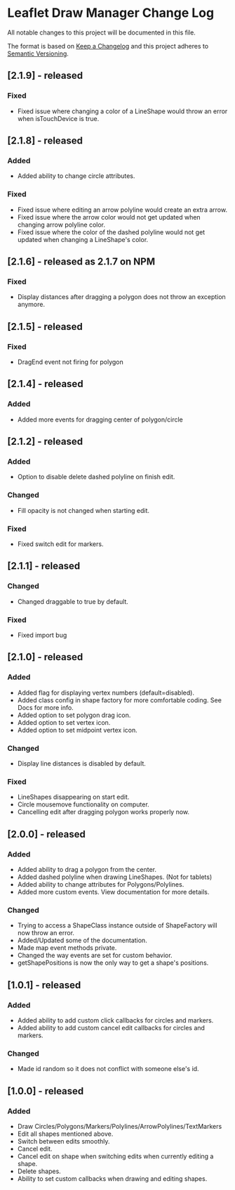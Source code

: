 # Leaflet Draw Manager Change Log

All notable changes to this project will be documented in this file.

The format is based on [Keep a Changelog](http://keepachangelog.com/)
and this project adheres to [Semantic Versioning](http://semver.org/).

## [2.1.9] - released

### Fixed

- Fixed issue where changing a color of a LineShape would throw an error when isTouchDevice is true.


## [2.1.8] - released

### Added 

- Added ability to change circle attributes.

### Fixed

- Fixed issue where editing an arrow polyline would create an extra arrow.
- Fixed issue where the arrow color would not get updated when changing arrow polyline color.
- Fixed issue where the color of the dashed polyline would not get updated when changing a LineShape's color.


## [2.1.6] - released as 2.1.7 on NPM

### Fixed

- Display distances after dragging a polygon does not throw an exception anymore.

## [2.1.5] - released

### Fixed

- DragEnd event not firing for polygon

## [2.1.4] - released

### Added

- Added more events for dragging center of polygon/circle

## [2.1.2] - released

### Added

- Option to disable delete dashed polyline on finish edit.

### Changed

- Fill opacity is not changed when starting edit.

### Fixed

- Fixed switch edit for markers.

## [2.1.1] - released

### Changed

- Changed draggable to true by default.

### Fixed

- Fixed import bug

## [2.1.0] - released

### Added

- Added flag for displaying vertex numbers (default=disabled).
- Added class config in shape factory for more comfortable coding. See Docs for more info.
- Added option to set polygon drag icon.
- Added option to set vertex icon.
- Added option to set midpoint vertex icon.

### Changed

- Display line distances is disabled by default.

### Fixed

- LineShapes disappearing on start edit.
- Circle mousemove functionality on computer.
- Cancelling edit after dragging polygon works properly now.

## [2.0.0] - released

### Added

- Added ability to drag a polygon from the center.
- Added dashed polyline when drawing LineShapes. (Not for tablets)
- Added ability to change attributes for Polygons/Polylines.
- Added more custom events. View documentation for more details.

### Changed

- Trying to access a ShapeClass instance outside of ShapeFactory will now throw an error.
- Added/Updated some of the documentation.
- Made map event methods private.
- Changed the way events are set for custom behavior.
- getShapePositions is now the only way to get a shape's positions.

## [1.0.1] - released

### Added

- Added ability to add custom click callbacks for circles and markers.
- Added ability to add custom cancel edit callbacks for circles and markers.

### Changed

- Made id random so it does not conflict with someone else's id.

## [1.0.0] - released

### Added

- Draw Circles/Polygons/Markers/Polylines/ArrowPolylines/TextMarkers
- Edit all shapes mentioned above.
- Switch between edits smoothly.
- Cancel edit.
- Cancel edit on shape when switching edits when currently editing a shape.
- Delete shapes.
- Ability to set custom callbacks when drawing and editing shapes.
